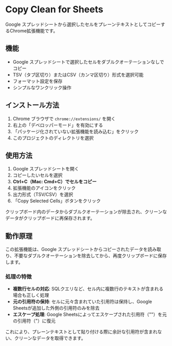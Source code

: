# Copy Clean for Sheets

Google スプレッドシートから選択したセルをプレーンテキストとしてコピーするChrome拡張機能です。

## 機能

- Google スプレッドシートで選択したセルをダブルクオーテーションなしでコピー
- TSV（タブ区切り）またはCSV（カンマ区切り）形式を選択可能
- フォーマット設定を保存
- シンプルなワンクリック操作

## インストール方法

1. Chrome ブラウザで `chrome://extensions/` を開く
2. 右上の「デベロッパーモード」を有効にする
3. 「パッケージ化されていない拡張機能を読み込む」をクリック
4. このプロジェクトのディレクトリを選択

## 使用方法

1. Google スプレッドシートを開く
2. コピーしたいセルを選択
3. **Ctrl+C（Mac: Cmd+C）でセルをコピー**
4. 拡張機能のアイコンをクリック
5. 出力形式（TSV/CSV）を選択
6. 「Copy Selected Cells」ボタンをクリック

クリップボード内のデータからダブルクオーテーションが除去され、クリーンなデータがクリップボードに再保存されます。

## 動作原理

この拡張機能は、Google スプレッドシートからコピーされたデータを読み取り、不要なダブルクオーテーションを除去してから、再度クリップボードに保存します。

### 処理の特徴

- **複数行セルの対応**: SQLクエリなど、セル内に複数行のテキストが含まれる場合も正しく処理
- **元の引用符の保持**: セルに元々含まれていた引用符は保持し、Google Sheetsが追加した外側の引用符のみを除去
- **エスケープ処理**: Google Sheetsによってエスケープされた引用符（""）を元の引用符（"）に復元

これにより、プレーンテキストとして貼り付ける際に余計な引用符が含まれない、クリーンなデータを取得できます。